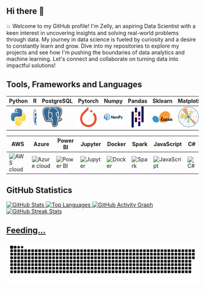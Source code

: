 ## Hi there 👋

:boom: Welcome to my GitHub profile! I'm Zelly, an aspiring Data Scientist with a keen interest in uncovering insights and solving real-world problems through data. My journey in data science is fueled by curiosity and a desire to constantly learn and grow. Dive into my repositories to explore my projects and see how I'm pushing the boundaries of data analytics and machine learning. Let's connect and collaborate on turning data into impactful solutions!

## Tools, Frameworks and Languages

| Python | R  | PostgreSQL | Pytorch | Numpy | Pandas | Sklearn | Matplotlib |   
|---------|-------|--------|---------|----------|----------|----------|-----|
|  <img src="https://github.com/devicons/devicon/blob/master/icons/python/python-original.svg" title="Python"  alt="Python" width="55" height="55"/> |  <img src="https://github.com/devicons/devicon/blob/master/icons/r/r-original.svg" title="R" alt="R" width="55" height="55"/> |   <img src="https://github.com/devicons/devicon/blob/master/icons/postgresql/postgresql-original.svg" title="Postgres" alt="Postgres" width="55" height="55"/>  | <img src="https://github.com/devicons/devicon/blob/master/icons/pytorch/pytorch-original.svg" title="Pytorch"  alt="Pytorch" width="55" height="55"/>| <img src="https://github.com/devicons/devicon/blob/master/icons/numpy/numpy-original-wordmark.svg" title="Numpy" alt="Numpy" width="55" height="55"/>|  <img src="https://github.com/devicons/devicon/blob/master/icons/pandas/pandas-original.svg" title="Pandas" alt="Pandas" width="55" height="55"/>|  <img src="https://github.com/devicons/devicon/blob/master/icons/scikitlearn/scikitlearn-original.svg" title="sklearn" alt="sklearn" width="55" height="55"/>|  <img src="https://github.com/devicons/devicon/blob/master/icons/matplotlib/matplotlib-original.svg" title="mpl" alt="mpl" width="55" height="55"/>| 


| AWS | Azure | Power BI | Jupyter | Docker | Spark | JavaScript | C# |
|-----------|-------------|----------|---------|--------|-------|------------|----|
| <img src="https://user-images.githubusercontent.com/25181517/183896132-54262f2e-6d98-41e3-8888-e40ab5a17326.png" title="AWS cloud" alt="AWS cloud" width="55" height="55"/> | <img src="https://user-images.githubusercontent.com/25181517/183911544-95ad6ba7-09bf-4040-ac44-0adafedb9616.png" title="Azure cloud" alt="Azure cloud" width="55" height="55" style="background-color: transparent;"/> | <img src="https://img.icons8.com/color/48/000000/power-bi.png" title="Power BI" alt="Power BI" width="55" height="55" style="background-color: transparent;"/>| <img src="https://cdn.jsdelivr.net/gh/devicons/devicon/icons/jupyter/jupyter-original-wordmark.svg" title="Jupyter" alt="Jupyter" width="55" height="55"/> | <img src="https://cdn.jsdelivr.net/gh/devicons/devicon/icons/docker/docker-original.svg" title="Docker" alt="Docker" width="55" height="55"/> | <img src="https://cdn.jsdelivr.net/gh/devicons/devicon/icons/apachespark/apachespark-original-wordmark.svg" title="Spark" alt="Spark" width="55" height="55"/> | <img src="https://cdn.jsdelivr.net/gh/devicons/devicon/icons/javascript/javascript-original.svg" title="JavaScript" alt="JavaScript" width="55" height="55"/> | <img src="https://cdn.jsdelivr.net/gh/devicons/devicon/icons/csharp/csharp-original.svg" title="C#" alt="C#" width="55" height="55"/> |





## GitHub Statistics
<div>
  <p align="left">
    <a href="https://github.com/zellyirigon">
      <img height="175em" src="https://github-readme-stats.vercel.app/api?username=zellyirigon&show_icons=true&theme=radical" alt="GitHub Stats">
      <img height="175em" src="https://github-readme-stats.anuraghazra1.vercel.app/api/top-langs/?username=zellyirigon&layout=compact&theme=radical" alt="Top Languages">
      <img height="147em" src="https://github-readme-activity-graph.vercel.app/graph?username=zellyirigon&theme=github" alt="GitHub Activity Graph">
      <img height="147em" src="https://github-readme-streak-stats.herokuapp.com/?user=zellyirigon&theme=radical" alt="GitHub Streak Stats">
</div>


## Feeding...
![Snake animation](https://raw.githubusercontent.com/zellyirigon/zellyirigon/output/github-contribution-grid-snake-dark.svg)


